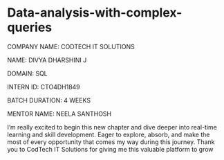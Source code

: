 # Data-analysis-with-complex-queries

COMPANY NAME: CODTECH IT SOLUTIONS

NAME: DIVYA DHARSHINI J

DOMAIN: SQL

INTERN ID: CTO4DH1849

BATCH DURATION: 4 WEEKS

MENTOR NAME: NEELA SANTHOSH

I’m really excited to begin this new chapter and dive deeper into real-time learning and skill development.
Eager to explore, absorb, and make the most of every opportunity that comes my way during this journey.
Thank you to CodTech IT Solutions for giving me this valuable platform to grow
